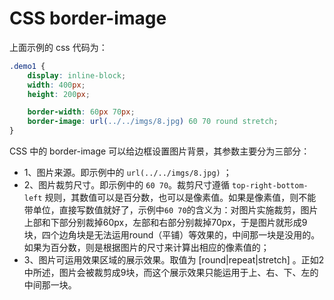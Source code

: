 <!-- config.time: 2015-08-27 -->
# CSS border-image

<div class="demo" name="border-image.html"></div>

上面示例的 css 代码为：

```css
.demo1 {
    display: inline-block;
    width: 400px;
    height: 200px;

    border-width: 60px 70px;
    border-image: url(../../imgs/8.jpg) 60 70 round stretch;
}
```

CSS 中的 border-image 可以给边框设置图片背景，其参数主要分为三部分：

* 1、图片来源。即示例中的 `url(../../imgs/8.jpg)` ；
* 2、图片裁剪尺寸。即示例中的 `60 70`。裁剪尺寸遵循 `top-right-bottom-left` 规则，其数值可以是百分数，也可以是像素值。如果是像素值，则不能带单位，直接写数值就好了，示例中`60 70`的含义为：对图片实施裁剪，图片上部和下部分别裁掉60px，左部和右部分别裁掉70px，于是图片就形成9块，四个边角块是无法运用round（平铺）等效果的，中间那一块是没用的。如果为百分数，则是根据图片的尺寸来计算出相应的像素值的；
* 3、图片可运用效果区域的展示效果。取值为 [round|repeat|stretch] 。正如2中所述，图片会被裁剪成9块，而这个展示效果只能运用于上、右、下、左的中间那一块。